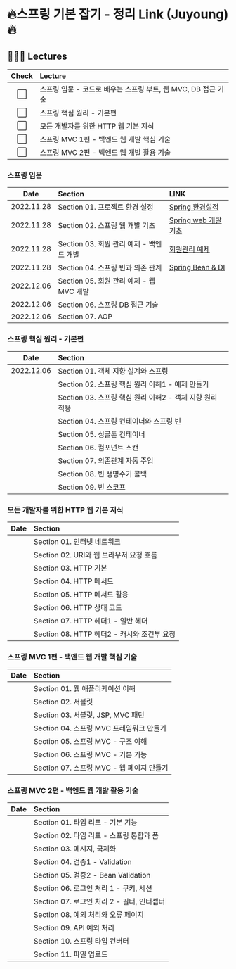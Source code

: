 # 🔥스프링 기본 잡기 - 정리 Link (Juyoung) 🔥

## 👩🏻‍💻 Lectures
|Check|Lecture|
|:---:|:---|
|⬜️|스프링 입문 - 코드로 배우는 스프링 부트, 웹 MVC, DB 접근 기술|
|⬜️|스프링 핵심 원리 - 기본편|
|⬜️|모든 개발자를 위한 HTTP 웹 기본 지식|
|⬜️|스프링 MVC 1편 - 백엔드 웹 개발 핵심 기술|
|⬜️|스프링 MVC 2편 - 백엔드 웹 개발 활용 기술|

### 스프링 입문
|Date|Section|LINK|
|:--:|:---|:---|
|2022.11.28|Section 01. 프로젝트 환경 설정|  [Spring 환경설정]([https://substantial-lord-080.notion.site/1-4f5c87cb9cd24398b8d99f44e8d9a427) |
|2022.11.28|Section 02. 스프링 웹 개발 기초| [Spring web 개발 기초](https://substantial-lord-080.notion.site/2-73ee16d14dff4099b718a2e6688f3949)|
|2022.11.28|Section 03. 회원 관리 예제 - 백엔드 개발| [회원관리 예제](https://substantial-lord-080.notion.site/3-90be9aabd9554bee96d3093fc00caa6a)|
|2022.11.28|Section 04. 스프링 빈과 의존 관계| [Spring Bean & DI](https://substantial-lord-080.notion.site/4-91d33fb57d284377a805c208f87752aa)|
|2022.12.06|Section 05. 회원 관리 예제 - 웹 MVC 개발|
|2022.12.06|Section 06. 스프링 DB 접근 기술|
|2022.12.06|Section 07. AOP|

### 스프링 핵심 원리 - 기본편
|Date|Section|
|:--:|:---|
|2022.12.06|Section 01. 객체 지향 설계와 스프링|
||Section 02. 스프링 핵심 원리 이해1 - 예제 만들기|
||Section 03. 스프링 핵심 원리 이해2 - 객체 지향 원리 적용|
||Section 04. 스프링 컨테이너와 스프링 빈|
||Section 05. 싱글톤 컨테이너|
||Section 06. 컴포넌트 스캔|
||Section 07. 의존관계 자동 주입|
||Section 08. 빈 생명주기 콜백|
||Section 09. 빈 스코프|

### 모든 개발자를 위한 HTTP 웹 기본 지식
|Date|Section|
|:--:|:---|
||Section 01. 인터넷 네트워크|
||Section 02. URI와 웹 브라우저 요청 흐름|
||Section 03. HTTP 기본|
||Section 04. HTTP 메서드|
||Section 05. HTTP 메서드 활용|
||Section 06. HTTP 상태 코드|
||Section 07. HTTP 헤더1 - 일반 헤더|
||Section 08. HTTP 헤더2 - 캐시와 조건부 요청|

### 스프링 MVC 1편 - 백엔드 웹 개발 핵심 기술
|Date|Section|
|:--:|:---|
||Section 01. 웹 애플리케이션 이해|
||Section 02. 서블릿|
||Section 03. 서블릿, JSP, MVC 패턴|
||Section 04. 스프링 MVC 프레임워크 만들기|
||Section 05. 스프링 MVC - 구조 이해|
||Section 06. 스프링 MVC - 기본 기능|
||Section 07. 스프링 MVC - 웹 페이지 만들기|

### 스프링 MVC 2편 - 백엔드 웹 개발 활용 기술
|Date|Section|
|:--:|:---|
||Section 01. 타임 리프 - 기본 기능|
||Section 02. 타임 리프 - 스프링 통합과 폼|
||Section 03. 메시지, 국제화|
||Section 04. 검증1 - Validation|
||Section 05. 검증2 - Bean Validation|
||Section 06. 로그인 처리 1 - 쿠키, 세션|
||Section 07. 로그인 처리 2 - 필터, 인터셉터|
||Section 08. 예외 처리와 오류 페이지|
||Section 09. API 예외 처리|
||Section 10. 스프링 타입 컨버터|
||Section 11. 파일 업로드|
